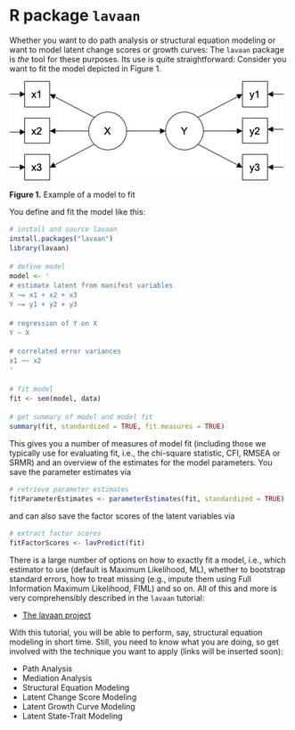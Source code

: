 # R package `lavaan`

Whether you want to do path analysis or structural equation modeling or want to model latent change scores or growth curves: The `lavaan` package is *the* tool for these purposes. Its use is quite straightforward: Consider you want to fit the model depicted in Figure 1. 

![](https://github.com/alex-strobel/DPP-LabManual/blob/main/Images/Wiki/model.jpg)

**Figure 1.** Example of a model to fit

You define and fit the model like this:

```R
# install and source lavaan
install.packages("lavaan")
library(lavaan)

# define model
model <- '
# estimate latent from manifest variables
X ~= x1 + x2 + x3
Y ~= y1 + y2 + y3

# regression of Y on X
Y ~ X

# correlated error variances
x1 ~~ x2
'

# fit model
fit <- sem(model, data)

# get summary of model and model fit
summary(fit, standardized = TRUE, fit.measures = TRUE)
```

This gives you a number of measures of model fit (including those we typically use for evaluating fit, i.e., the chi-square statistic, CFI, RMSEA or SRMR) and an overview of the estimates for the model parameters. You save the parameter estimates via 

```R
# retrieve parameter estimates
fitParameterEstimates <- parameterEstimates(fit, standardized = TRUE)
```

and can also save the factor scores of the latent variables via

```R
# extract factor scores
fitFactorScores <- lavPredict(fit)
```

There is a large number of options on how to exactly fit a model, i.e., which estimator to use (default is Maximum Likelihood, ML), whether to bootstrap standard errors, how to treat missing (e.g., impute them using Full Information Maximum Likelihood, FIML) and so on. All of this and more is very comprehensibly described in the `lavaan` tutorial:  

- [The lavaan project](https://lavaan.ugent.be)

With this tutorial, you will be able to perform, say, structural equation modeling in short time. Still, you need to know what you are doing, so get involved with the technique you want to apply (links will be inserted soon):

- Path Analysis
- Mediation Analysis
- Structural Equation Modeling
- Latent Change Score Modeling
- Latent Growth Curve Modeling
- Latent State-Trait Modeling